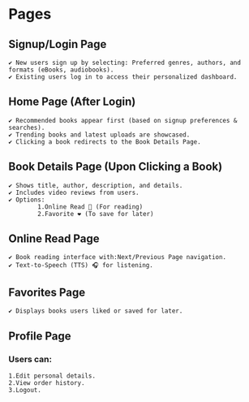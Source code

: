 # Pages
## Signup/Login Page
    ✔ New users sign up by selecting: Preferred genres, authors, and formats (eBooks, audiobooks).
    ✔ Existing users log in to access their personalized dashboard.
##  Home Page (After Login)
    ✔ Recommended books appear first (based on signup preferences & searches).
    ✔ Trending books and latest uploads are showcased.
    ✔ Clicking a book redirects to the Book Details Page.

## Book Details Page (Upon Clicking a Book)
    ✔ Shows title, author, description, and details.
    ✔ Includes video reviews from users.
    ✔ Options:
            1.Online Read 📖 (For reading)
            2.Favorite ❤️ (To save for later)
## Online Read Page
    ✔ Book reading interface with:Next/Previous Page navigation.
    ✔ Text-to-Speech (TTS) 🎧 for listening.

## Favorites Page
    ✔ Displays books users liked or saved for later.

## Profile Page
### Users can:
    1.Edit personal details.
    2.View order history.
    3.Logout.
    